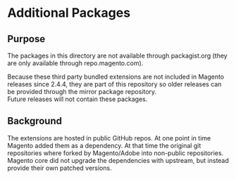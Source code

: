 # Additional Packages

## Purpose

The packages in this directory are not available through packagist.org (they are only available through repo.magento.com).

Because these third party bundled extensions are not included in Magento releases since 2.4.4, they are part of
this repository so older releases can be provided through the mirror package repository.  
Future releases will not contain these packages.

## Background

The extensions are hosted in public GitHub repos. At one point in time Magento added them as a dependency.
At that time the original git repositories where forked by Magento/Adobe into non-public repositories.  
Magento core did not upgrade the dependencies with upstream, but instead provide their own patched versions.
